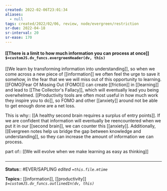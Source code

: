 ```yaml
---
created: 2022-02-06T23:01:34 
aliases:
  - null
tags: created/2022/02/06, review, node/evergreen/restriction
sr-due: 2022-04-18
sr-interval: 20
sr-ease: 170
---
```


#### [[There is a limit to how much information you can process at once]] `$=customJS.dv_funcs.evergreenHeader(dv, this)`

[[We learn by transforming information into understanding]], so when we come across a new piece of [[information]] we often feel the urge to save it somehow, in the fear that we we will miss out of this opportunity to learning.
[[FOMO|Fear Of Missing Out (FOMO)]] can create [[friction]] in [[learning]] and lead to [[The Collector's Fallacy]], which will eventually lead you being overwhelmed.
[[Productivity tools are often most useful in how much work they inspire you to do]], 
so FOMO and other [[anxiety]] around not be able to get enough done are a net loss.

This is 
why:: [[A healthy second brain requires a surplus of entry points]]. 
If we are confident that information will eventually be reencountered when we put it in our [[second brain]], we can counter this [[anxiety]].
Additionally, [[Evergreen notes help us bridge the gap between knowledge and understanding]],
so they can increase the amount of information we can process.

part of:: [[We will evolve when we make learning as easy as thinking]]

### <hr class="footnote"/>

**Status**:: #EVER/SAPLING 
*edited `=this.file.mtime`*

**Topics**:: [[information]], [[productivity]]
*`$=customJS.dv_funcs.outlinedIn(dv, this)`*

